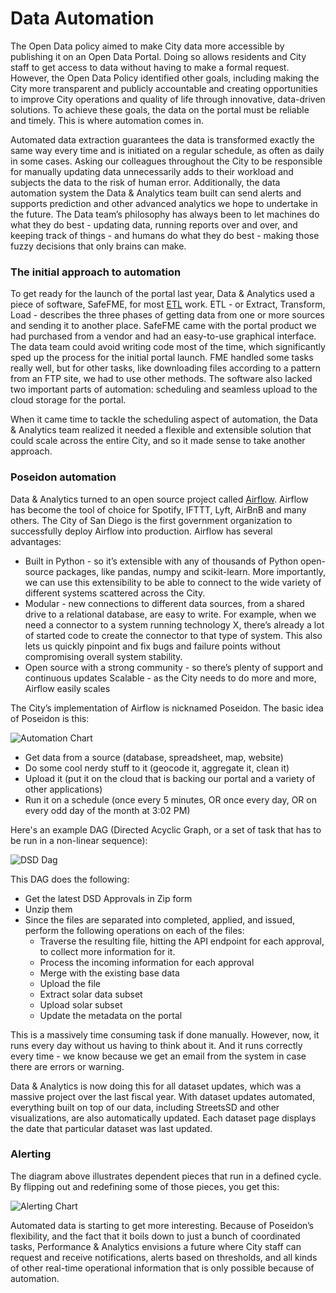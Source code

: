 # Data Automation

The Open Data policy aimed to make City data more accessible by publishing it on an Open Data Portal. Doing so allows residents and City staff to get access to data without having to make a formal request. However, the Open Data Policy identified other goals, including making the City more transparent and publicly accountable and creating opportunities to improve City operations and quality of life through innovative, data-driven solutions. To achieve these goals, the data on the portal must be reliable and timely. This is where automation comes in.

Automated data extraction guarantees the data is transformed exactly the same way every time and is initiated on a regular schedule, as often as daily in some cases. Asking our colleagues throughout the City to be responsible for manually updating data unnecessarily adds to their workload and subjects the data to the risk of human error. Additionally, the data automation system the Data & Analytics team built can send alerts and supports prediction and other advanced analytics we hope to undertake in the future. The Data team’s philosophy has always been to let machines do what they do best - updating data, running reports over and over, and keeping track of things - and humans do what they do best - making those fuzzy decisions that only brains can make.

### The initial approach to automation

To get ready for the launch of the portal last year, Data & Analytics used a piece of software, SafeFME, for most [ETL](https://datasd.gitbooks.io/open-data-implementation-update-2016/content/glossary.html#etl) work. ETL - or Extract, Transform, Load - describes the three phases of getting data from one or more sources and sending it to another place. SafeFME came with the portal product we had purchased from a vendor and had an easy-to-use graphical interface. The data team could avoid writing code most of the time, which significantly sped up the process for the initial portal launch. FME handled some tasks really well, but for other tasks, like downloading files according to a pattern from an FTP site, we had to use other methods. The software also lacked two important parts of automation: scheduling and seamless upload to the cloud storage for the portal.

When it came time to tackle the scheduling aspect of automation, the Data & Analytics team realized it needed a flexible and extensible solution that could scale across the entire City, and so it made sense to take another approach.

### Poseidon automation

Data & Analytics turned to an open source project called [Airflow](https://github.com/apache/incubator-airflow/). Airflow has become the tool of choice for Spotify, IFTTT, Lyft, AirBnB and many others. The City of San Diego is the first government organization to successfully deploy Airflow into production. Airflow has several advantages:

* Built in Python - so it’s extensible with any of thousands of Python open-source packages, like pandas, numpy and scikit-learn. More importantly, we can use this extensibility to be able to connect to the wide variety of different systems scattered across the City.
* Modular - new connections to different data sources, from a shared drive to a relational database, are easy to write. For example, when we need a connector to a system running technology X, there’s already a lot of started code to create the connector to that type of system.  This also lets us quickly pinpoint and fix bugs and failure points without compromising overall system stability.
* Open source with a strong community - so there’s plenty of support and continuous updates
  Scalable - as the City needs to do more and more, Airflow easily scales

The City’s implementation of Airflow is nicknamed Poseidon. The basic idea of Poseidon is this:

![Automation Chart](https://data.sandiego.gov/assets/img/stories/simple_etl.jpg)

* Get data from a source \(database, spreadsheet, map, website\)
* Do some cool nerdy stuff to it \(geocode it, aggregate it, clean it\)
* Upload it \(put it on the cloud that is backing our portal and a variety of other applications\)
* Run it on a schedule \(once every 5 minutes, OR once every day, OR on every odd day of the month at 3:02 PM\)

Here's an example DAG \(Directed Acyclic Graph, or a set of task that has to be run in a non-linear sequence\):

![DSD Dag](https://data.sandiego.gov/assets/img/stories/airflow-dsd-approvals.jpg)

This DAG does the following:

* Get the latest DSD Approvals in Zip form
* Unzip them
* Since the files are separated into completed, applied, and issued, perform the following operations on each of the files:
  * Traverse the resulting file, hitting the API endpoint for each approval, to collect more information for it.
  * Process the incoming information for each approval
  * Merge with the existing base data 
  * Upload the file
  * Extract solar data subset
  * Upload solar subset
  * Update the metadata on the portal

This is a massively time consuming task if done manually.  However, now, it runs every day without us having to think about it.  And it runs correctly every time - we know because we get an email from the system in case there are errors or warning.

Data & Analytics is now doing this for all dataset updates, which was a massive project over the last fiscal year. With dataset updates automated, everything built on top of our data, including StreetsSD and other visualizations, are also automatically updated. Each dataset page displays the date that particular dataset was last updated.

### Alerting

The diagram above illustrates dependent pieces that run in a defined cycle. By flipping out and redefining some of those pieces, you get this:

![Alerting Chart](https://data.sandiego.gov/assets/img/stories/adv_flow_diagram.jpg)

Automated data is starting to get more interesting. Because of Poseidon’s flexibility, and the fact that it boils down to just a bunch of coordinated tasks, Performance & Analytics envisions a future where City staff can request and receive notifications, alerts based on thresholds, and all kinds of other real-time operational information that is only possible because of automation.

